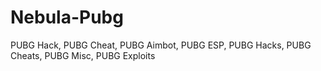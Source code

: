 # Nebula-Pubg
PUBG Hack, PUBG Cheat, PUBG Aimbot, PUBG ESP, PUBG Hacks, PUBG Cheats, PUBG Misc, PUBG Exploits 
